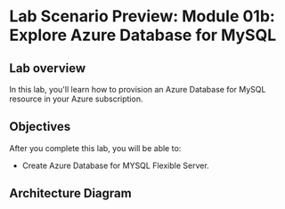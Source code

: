 # Lab Scenario Preview: Module 01b: Explore Azure Database for MySQL

## Lab overview

In this lab, you'll learn how to provision an Azure Database for MySQL resource in your Azure subscription.

## Objectives

After you complete this lab, you will be able to:

- Create Azure Database for MYSQL Flexible Server. 

## Architecture Diagram
